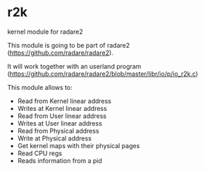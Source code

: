 # r2k
kernel module for radare2

This module is going to be part of radare2 (https://github.com/radare/radare2).

It will work together with an userland program (https://github.com/radare/radare2/blob/master/libr/io/p/io_r2k.c)

This module allows to:

- Read from Kernel linear address
- Writes at Kernel linear address
- Read from User linear address
- Writes at User linear address
- Read from Physical address
- Write at Physical address
- Get kernel maps with their physical pages
- Read CPU regs
- Reads information from a pid
